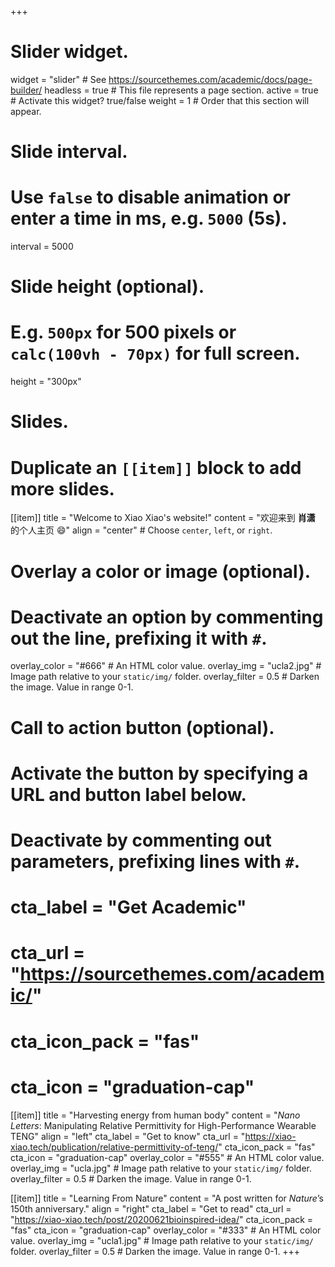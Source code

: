 +++
# Slider widget.
widget = "slider"  # See https://sourcethemes.com/academic/docs/page-builder/
headless = true  # This file represents a page section.
active = true  # Activate this widget? true/false
weight = 1  # Order that this section will appear.

# Slide interval.
# Use `false` to disable animation or enter a time in ms, e.g. `5000` (5s).
interval = 5000

# Slide height (optional).
# E.g. `500px` for 500 pixels or `calc(100vh - 70px)` for full screen.
height = "300px"

# Slides.
# Duplicate an `[[item]]` block to add more slides.
[[item]]
  title = "Welcome to Xiao Xiao's website!"
  content = "欢迎来到 **肖潇** 的个人主页 :smile:"
  align = "center"  # Choose `center`, `left`, or `right`.

  # Overlay a color or image (optional).
  #   Deactivate an option by commenting out the line, prefixing it with `#`.
  overlay_color = "#666"  # An HTML color value.
  overlay_img = "ucla2.jpg"  # Image path relative to your `static/img/` folder.
  overlay_filter = 0.5  # Darken the image. Value in range 0-1.

  # Call to action button (optional).
  #   Activate the button by specifying a URL and button label below.
  #   Deactivate by commenting out parameters, prefixing lines with `#`.
  # cta_label = "Get Academic"
  # cta_url = "https://sourcethemes.com/academic/"
  # cta_icon_pack = "fas"
  # cta_icon = "graduation-cap"

[[item]]
  title = "Harvesting energy from human body"
  content = "*Nano Letters*: Manipulating Relative Permittivity for High-Performance Wearable TENG"
  align = "left"
  cta_label = "Get to know"
  cta_url = "https://xiao-xiao.tech/publication/relative-permittivity-of-teng/"
  cta_icon_pack = "fas"
  cta_icon = "graduation-cap"
  overlay_color = "#555"  # An HTML color value.
  overlay_img = "ucla.jpg"  # Image path relative to your `static/img/` folder.
  overlay_filter = 0.5  # Darken the image. Value in range 0-1.
 
[[item]]
  title = "Learning From Nature"
  content = "A post written for *Nature*’s 150th anniversary."
  align = "right"
  cta_label = "Get to read"
  cta_url = "https://xiao-xiao.tech/post/20200621bioinspired-idea/"
  cta_icon_pack = "fas"
  cta_icon = "graduation-cap"
  overlay_color = "#333"  # An HTML color value.
  overlay_img = "ucla1.jpg"  # Image path relative to your `static/img/` folder.
  overlay_filter = 0.5  # Darken the image. Value in range 0-1.
+++
